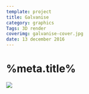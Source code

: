 ```yaml
---
template: project
title: Galvanise
category: graphics
Tags: 3D render
coverimg: galvanise-cover.jpg
date: 13 december 2016
---
```


# %meta.title%

<img src="/assets/%meta.category%/galvanise.jpg">